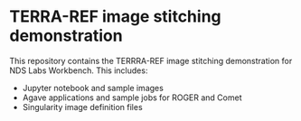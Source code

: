 # TERRA-REF image stitching demonstration

This repository contains the TERRRA-REF image stitching demonstration for NDS Labs Workbench. This includes:

* Jupyter notebook and sample images
* Agave applications and sample jobs for ROGER and Comet
* Singularity image definition files

